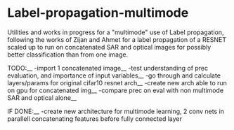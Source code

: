 # Label-propagation-multimode

Utilities and works in progress for a "multimode" use of Label propagation, following the works of Zijan and Ahmet
for a label propagation of a RESNET scaled up to run on concatenated SAR and optical images for possibly better classification than from one image.


TODO:__
-import 1 concatenated image__
-test understanding of prec evaluation, and importance of input variables__
-go through and calculate layers/params for original cifar10 resnet arch__
-create new arch able to run on gpu for concatenated img__
-compare prec on eval with non multimode SAR and optical alone__

IF DONE:__
-create new architecture for multimode learning, 2 conv nets in parallell concatenating features before fully connected layer
